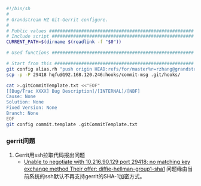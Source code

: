 ```sh
#!/bin/sh
#
# Grandstream HZ Git-Gerrit configure.
#
# Public values ######################################################
# Include script #####################################################
CURRENT_PATH=$(dirname $(readlink -f "$0"))

# Used functions #####################################################

# Start from this ####################################################
git config alias.rh "push origin HEAD:refs/for/master%r=rzhang@grandstream.cn,r=zhchhe@grandstream.cn,r=lmdu@grandstream.cn"
scp -p -P 29418 hqfu@192.168.120.246:hooks/commit-msg .git/hooks/

cat >.gitCommitTemplate.txt <<"EOF"
[[Bug/Trac XXXX] Bug Description]/[INTERNAL]/[NBF]
Cause: None
Solution: None
Fixed Version: None
Branch: None
EOF
git config commit.template .gitCommitTemplate.txt
```

### gerrit问题
1. Gerrit用ssh拉取代码报出问题
    * [Unable to negotiate with 10.216.90.129 port 29418: no matching key exchange method Their offer: diffie-hellman-group1-sha1](https://www.jianshu.com/p/41337dfbfcdb) 问题缘由当前系统的ssh默认不再支持gerrit的SHA-1加密方式。

